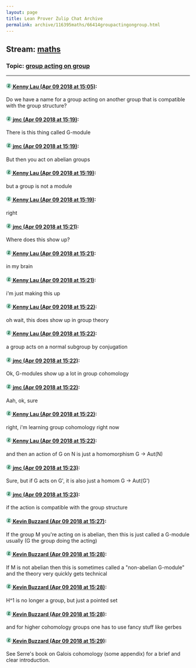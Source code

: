 ```yaml
---
layout: page
title: Lean Prover Zulip Chat Archive 
permalink: archive/116395maths/66414groupactingongroup.html
---
```


## Stream: [maths](index.html)
### Topic: [group acting on group](66414groupactingongroup.html)

---

#### [![Click to go to Zulip](../../assets/img/zulip2.png) Kenny Lau (Apr 09 2018 at 15:05)](https://leanprover.zulipchat.com/#narrow/stream/116395-maths/topic/group%20acting%20on%20group/near/124835829):
Do we have a name for a group acting on another group that is compatible with the group structure?

#### [![Click to go to Zulip](../../assets/img/zulip2.png) jmc (Apr 09 2018 at 15:19)](https://leanprover.zulipchat.com/#narrow/stream/116395-maths/topic/group%20acting%20on%20group/near/124836222):
There is this thing called G-module

#### [![Click to go to Zulip](../../assets/img/zulip2.png) jmc (Apr 09 2018 at 15:19)](https://leanprover.zulipchat.com/#narrow/stream/116395-maths/topic/group%20acting%20on%20group/near/124836230):
But then you act on abelian groups

#### [![Click to go to Zulip](../../assets/img/zulip2.png) Kenny Lau (Apr 09 2018 at 15:19)](https://leanprover.zulipchat.com/#narrow/stream/116395-maths/topic/group%20acting%20on%20group/near/124836231):
but a group is not a module

#### [![Click to go to Zulip](../../assets/img/zulip2.png) Kenny Lau (Apr 09 2018 at 15:19)](https://leanprover.zulipchat.com/#narrow/stream/116395-maths/topic/group%20acting%20on%20group/near/124836232):
right

#### [![Click to go to Zulip](../../assets/img/zulip2.png) jmc (Apr 09 2018 at 15:21)](https://leanprover.zulipchat.com/#narrow/stream/116395-maths/topic/group%20acting%20on%20group/near/124836300):
Where does this show up?

#### [![Click to go to Zulip](../../assets/img/zulip2.png) Kenny Lau (Apr 09 2018 at 15:21)](https://leanprover.zulipchat.com/#narrow/stream/116395-maths/topic/group%20acting%20on%20group/near/124836303):
in my brain

#### [![Click to go to Zulip](../../assets/img/zulip2.png) Kenny Lau (Apr 09 2018 at 15:21)](https://leanprover.zulipchat.com/#narrow/stream/116395-maths/topic/group%20acting%20on%20group/near/124836304):
i'm just making this up

#### [![Click to go to Zulip](../../assets/img/zulip2.png) Kenny Lau (Apr 09 2018 at 15:22)](https://leanprover.zulipchat.com/#narrow/stream/116395-maths/topic/group%20acting%20on%20group/near/124836308):
oh wait, this does show up in group theory

#### [![Click to go to Zulip](../../assets/img/zulip2.png) Kenny Lau (Apr 09 2018 at 15:22)](https://leanprover.zulipchat.com/#narrow/stream/116395-maths/topic/group%20acting%20on%20group/near/124836348):
a group acts on a normal subgroup by conjugation

#### [![Click to go to Zulip](../../assets/img/zulip2.png) jmc (Apr 09 2018 at 15:22)](https://leanprover.zulipchat.com/#narrow/stream/116395-maths/topic/group%20acting%20on%20group/near/124836349):
Ok, G-modules show up a lot in group cohomology

#### [![Click to go to Zulip](../../assets/img/zulip2.png) jmc (Apr 09 2018 at 15:22)](https://leanprover.zulipchat.com/#narrow/stream/116395-maths/topic/group%20acting%20on%20group/near/124836351):
Aah, ok, sure

#### [![Click to go to Zulip](../../assets/img/zulip2.png) Kenny Lau (Apr 09 2018 at 15:22)](https://leanprover.zulipchat.com/#narrow/stream/116395-maths/topic/group%20acting%20on%20group/near/124836352):
right, i'm learning group cohomology right now

#### [![Click to go to Zulip](../../assets/img/zulip2.png) Kenny Lau (Apr 09 2018 at 15:22)](https://leanprover.zulipchat.com/#narrow/stream/116395-maths/topic/group%20acting%20on%20group/near/124836355):
and then an action of G on N is just a homomorphism G -> Aut(N)

#### [![Click to go to Zulip](../../assets/img/zulip2.png) jmc (Apr 09 2018 at 15:23)](https://leanprover.zulipchat.com/#narrow/stream/116395-maths/topic/group%20acting%20on%20group/near/124836366):
Sure, but if G acts on G', it is also just a homom G -> Aut(G')

#### [![Click to go to Zulip](../../assets/img/zulip2.png) jmc (Apr 09 2018 at 15:23)](https://leanprover.zulipchat.com/#narrow/stream/116395-maths/topic/group%20acting%20on%20group/near/124836370):
if the action is compatible with the group structure

#### [![Click to go to Zulip](../../assets/img/zulip2.png) Kevin Buzzard (Apr 09 2018 at 15:27)](https://leanprover.zulipchat.com/#narrow/stream/116395-maths/topic/group%20acting%20on%20group/near/124836498):
If the group M you're acting on is abelian, then this is just called a G-module usually (G the group doing the acting)

#### [![Click to go to Zulip](../../assets/img/zulip2.png) Kevin Buzzard (Apr 09 2018 at 15:28)](https://leanprover.zulipchat.com/#narrow/stream/116395-maths/topic/group%20acting%20on%20group/near/124836539):
If M is not abelian then this is sometimes called a "non-abelian G-module" and the theory very quickly gets technical

#### [![Click to go to Zulip](../../assets/img/zulip2.png) Kevin Buzzard (Apr 09 2018 at 15:28)](https://leanprover.zulipchat.com/#narrow/stream/116395-maths/topic/group%20acting%20on%20group/near/124836549):
H^1 is no longer a group, but just a pointed set

#### [![Click to go to Zulip](../../assets/img/zulip2.png) Kevin Buzzard (Apr 09 2018 at 15:28)](https://leanprover.zulipchat.com/#narrow/stream/116395-maths/topic/group%20acting%20on%20group/near/124836557):
and for higher cohomology groups one has to use fancy stuff like gerbes

#### [![Click to go to Zulip](../../assets/img/zulip2.png) Kevin Buzzard (Apr 09 2018 at 15:29)](https://leanprover.zulipchat.com/#narrow/stream/116395-maths/topic/group%20acting%20on%20group/near/124836577):
See Serre's book on Galois cohomology (some appendix) for a brief and clear introduction.

